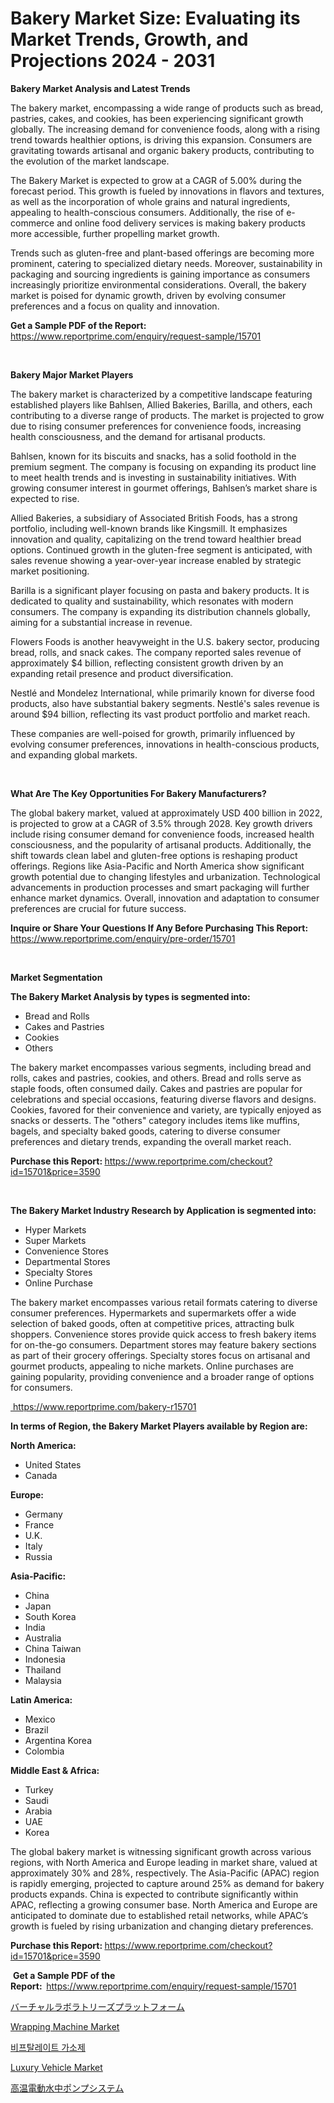 <p><h1>Bakery Market Size: Evaluating its Market Trends, Growth, and Projections 2024 - 2031</h1></p><p><strong>Bakery Market Analysis and Latest Trends</strong></p>
<p><p>The bakery market, encompassing a wide range of products such as bread, pastries, cakes, and cookies, has been experiencing significant growth globally. The increasing demand for convenience foods, along with a rising trend towards healthier options, is driving this expansion. Consumers are gravitating towards artisanal and organic bakery products, contributing to the evolution of the market landscape. </p><p>The Bakery Market is expected to grow at a CAGR of 5.00% during the forecast period. This growth is fueled by innovations in flavors and textures, as well as the incorporation of whole grains and natural ingredients, appealing to health-conscious consumers. Additionally, the rise of e-commerce and online food delivery services is making bakery products more accessible, further propelling market growth. </p><p>Trends such as gluten-free and plant-based offerings are becoming more prominent, catering to specialized dietary needs. Moreover, sustainability in packaging and sourcing ingredients is gaining importance as consumers increasingly prioritize environmental considerations. Overall, the bakery market is poised for dynamic growth, driven by evolving consumer preferences and a focus on quality and innovation.</p></p>
<p><strong>Get a Sample PDF of the Report:&nbsp;</strong> <a href="https://www.reportprime.com/enquiry/request-sample/15701">https://www.reportprime.com/enquiry/request-sample/15701</a></p>
<p>&nbsp;</p>
<p><strong>Bakery Major Market Players</strong></p>
<p><p>The bakery market is characterized by a competitive landscape featuring established players like Bahlsen, Allied Bakeries, Barilla, and others, each contributing to a diverse range of products. The market is projected to grow due to rising consumer preferences for convenience foods, increasing health consciousness, and the demand for artisanal products.</p><p>Bahlsen, known for its biscuits and snacks, has a solid foothold in the premium segment. The company is focusing on expanding its product line to meet health trends and is investing in sustainability initiatives. With growing consumer interest in gourmet offerings, Bahlsen’s market share is expected to rise.</p><p>Allied Bakeries, a subsidiary of Associated British Foods, has a strong portfolio, including well-known brands like Kingsmill. It emphasizes innovation and quality, capitalizing on the trend toward healthier bread options. Continued growth in the gluten-free segment is anticipated, with sales revenue showing a year-over-year increase enabled by strategic market positioning.</p><p>Barilla is a significant player focusing on pasta and bakery products. It is dedicated to quality and sustainability, which resonates with modern consumers. The company is expanding its distribution channels globally, aiming for a substantial increase in revenue.</p><p>Flowers Foods is another heavyweight in the U.S. bakery sector, producing bread, rolls, and snack cakes. The company reported sales revenue of approximately $4 billion, reflecting consistent growth driven by an expanding retail presence and product diversification.</p><p>Nestlé and Mondelez International, while primarily known for diverse food products, also have substantial bakery segments. Nestlé's sales revenue is around $94 billion, reflecting its vast product portfolio and market reach.</p><p>These companies are well-poised for growth, primarily influenced by evolving consumer preferences, innovations in health-conscious products, and expanding global markets.</p></p>
<p>&nbsp;</p>
<p><strong>What Are The Key Opportunities For Bakery Manufacturers?</strong></p>
<p><p>The global bakery market, valued at approximately USD 400 billion in 2022, is projected to grow at a CAGR of 3.5% through 2028. Key growth drivers include rising consumer demand for convenience foods, increased health consciousness, and the popularity of artisanal products. Additionally, the shift towards clean label and gluten-free options is reshaping product offerings. Regions like Asia-Pacific and North America show significant growth potential due to changing lifestyles and urbanization. Technological advancements in production processes and smart packaging will further enhance market dynamics. Overall, innovation and adaptation to consumer preferences are crucial for future success.</p></p>
<p><strong>Inquire or Share Your Questions If Any Before Purchasing This Report:</strong> <a href="https://www.reportprime.com/enquiry/pre-order/15701">https://www.reportprime.com/enquiry/pre-order/15701</a></p>
<p>&nbsp;</p>
<p><strong>Market Segmentation</strong></p>
<p><strong>The Bakery Market Analysis by types is segmented into:</strong></p>
<p><ul><li>Bread and Rolls</li><li>Cakes and Pastries</li><li>Cookies</li><li>Others</li></ul></p>
<p><p>The bakery market encompasses various segments, including bread and rolls, cakes and pastries, cookies, and others. Bread and rolls serve as staple foods, often consumed daily. Cakes and pastries are popular for celebrations and special occasions, featuring diverse flavors and designs. Cookies, favored for their convenience and variety, are typically enjoyed as snacks or desserts. The "others" category includes items like muffins, bagels, and specialty baked goods, catering to diverse consumer preferences and dietary trends, expanding the overall market reach.</p></p>
<p><strong>Purchase this Report:&nbsp;</strong><a href="https://www.reportprime.com/checkout?id=15701&price=3590">https://www.reportprime.com/checkout?id=15701&price=3590</a></p>
<p>&nbsp;</p>
<p><strong>The Bakery Market Industry Research by Application is segmented into:</strong></p>
<p><ul><li>Hyper Markets</li><li>Super Markets</li><li>Convenience Stores</li><li>Departmental Stores</li><li>Specialty Stores</li><li>Online Purchase</li></ul></p>
<p><p>The bakery market encompasses various retail formats catering to diverse consumer preferences. Hypermarkets and supermarkets offer a wide selection of baked goods, often at competitive prices, attracting bulk shoppers. Convenience stores provide quick access to fresh bakery items for on-the-go consumers. Department stores may feature bakery sections as part of their grocery offerings. Specialty stores focus on artisanal and gourmet products, appealing to niche markets. Online purchases are gaining popularity, providing convenience and a broader range of options for consumers.</p></p>
<p><a href="https://www.reportprime.com/bakery-r15701">&nbsp;https://www.reportprime.com/bakery-r15701</a></p>
<p><strong>In terms of Region, the Bakery Market Players available by Region are:</strong></p>
<p>
    <p> <strong> North America: </strong>
        <ul>
            <li>United States</li>
            <li>Canada</li>
        </ul>
        </p> 
    <p> <strong> Europe: </strong>
        <ul>
            <li>Germany</li>
            <li>France</li>
            <li>U.K.</li>
            <li>Italy</li>
            <li>Russia</li>
        </ul>
        </p> 
    <p> <strong> Asia-Pacific: </strong>
        <ul>
            <li>China</li>
            <li>Japan</li>
            <li>South Korea</li>
            <li>India</li>
            <li>Australia</li>
            <li>China Taiwan</li>
            <li>Indonesia</li>
            <li>Thailand</li>
            <li>Malaysia</li>
        </ul>
        </p> 
    <p> <strong> Latin America: </strong>
        <ul>
            <li>Mexico</li>
            <li>Brazil</li>
            <li>Argentina Korea</li>
            <li>Colombia</li>
        </ul>
        </p> 
    <p> <strong> Middle East & Africa: </strong>
        <ul>
            <li>Turkey</li>
            <li>Saudi</li>
            <li>Arabia</li>
            <li>UAE</li>
            <li>Korea</li>
        </ul>
    </p>
    </p>
<p><p>The global bakery market is witnessing significant growth across various regions, with North America and Europe leading in market share, valued at approximately 30% and 28%, respectively. The Asia-Pacific (APAC) region is rapidly emerging, projected to capture around 25% as demand for bakery products expands. China is expected to contribute significantly within APAC, reflecting a growing consumer base. North America and Europe are anticipated to dominate due to established retail networks, while APAC’s growth is fueled by rising urbanization and changing dietary preferences.</p></p>
<p><strong>Purchase this Report: </strong><a href="https://www.reportprime.com/checkout?id=15701&price=3590">https://www.reportprime.com/checkout?id=15701&price=3590</a></p>
<p>&nbsp;<strong>Get a Sample PDF of the Report:&nbsp;&nbsp;</strong><a href="https://www.reportprime.com/enquiry/request-sample/15701">https://www.reportprime.com/enquiry/request-sample/15701</a></p>
<p><strong></strong></p>
<p><p><a href="https://medium.com/@vilasamin/virtual-laboratories-platform-market-%E3%81%AF-%E3%82%B3%E3%82%B9%E3%83%88%E7%AE%A1%E7%90%86%E3%81%A8%E5%8A%B9%E7%8E%87%E5%90%91%E4%B8%8A%E3%82%92%E5%84%AA%E5%85%88%E3%81%97%E3%81%BE%E3%81%99-%E3%81%95%E3%82%89%E3%81%AB-%E5%A0%B1%E5%91%8A%E6%9B%B8%E3%81%AF%E5%B8%82%E5%A0%B4%E3%81%AE%E9%9C%80%E8%A6%81%E9%9D%A2%E3%81%A8%E4%BE%9B%E7%B5%A6%E9%9D%A2%E3%81%AE%E4%B8%A1%E6%96%B9%E3%82%92%E3%82%AB%E3%83%90%E3%83%BC%E3%81%97%E3%81%A6%E3%81%84%E3%81%BE%E3%81%99-virtual-cd10bab00285">バーチャルラボラトリーズプラットフォーム</a></p><p><a href="https://www.linkedin.com/pulse/insights-wrapping-machine-industry-market-financial-status-kbd0e?trackingId=GFlZxOX%2FTdmu7LH97rodfw%3D%3D">Wrapping Machine Market</a></p><p><a href="https://medium.com/@steve.beardmore/2024%EB%85%84%EB%B6%80%ED%84%B0-2031%EB%85%84%EA%B9%8C%EC%A7%80%EC%9D%98-%EB%B9%84%ED%94%84%ED%83%88%EB%A0%88%EC%9D%B4%ED%8A%B8-%ED%94%8C%EB%9D%BC%EC%8A%A4%ED%8B%B1-%EA%B0%80%EC%86%8C%EC%A0%9C-%EC%8B%9C%EC%9E%A5-%EC%A0%90%EC%9C%A0%EC%9C%A8-%EB%B0%8F-%EA%B2%BD%EC%9F%81-%ED%99%98%EA%B2%BD%EC%97%90-%EB%8C%80%ED%95%9C-%ED%86%B5%EC%B0%B0%EB%A0%A5-409f128904af">비프탈레이트 가소제</a></p><p><a href="https://issuu.com/reportprime-2/docs/luxury-vehicle-market-size-2030.ppt_d7559d1d37e42a">Luxury Vehicle Market</a></p><p><a href="https://medium.com/@vilasamin/high-temperature-electric-submersible-pump-system-market-%E3%81%AF-%E3%82%B3%E3%82%B9%E3%83%88%E7%AE%A1%E7%90%86%E3%81%A8%E5%8A%B9%E7%8E%87%E5%90%91%E4%B8%8A%E3%82%92%E5%84%AA%E5%85%88%E3%81%97%E3%81%BE%E3%81%99-80d5bf384ace">高温電動水中ポンプシステム</a></p></p>
